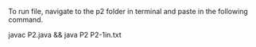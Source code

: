 
To run file, navigate to the p2 folder in terminal and paste in the following command.

javac P2.java && java P2 P2-1in.txt


